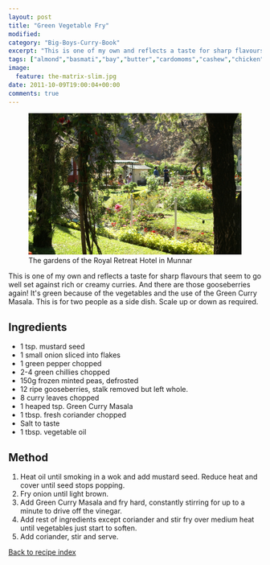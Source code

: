 ```yaml
---
layout: post
title: "Green Vegetable Fry"
modified:
category: "Big-Boys-Curry-Book"
excerpt: "This is one of my own and reflects a taste for sharp flavours that seem"
tags: ["almond","basmati","bay","butter","cardomoms","cashew","chicken","cinnamon","cloves","cumin","ghee","lamb","mace","nuts","pepper","rice","saffron","turmeric"]
image:
  feature: the-matrix-slim.jpg
date: 2011-10-09T19:00:04+00:00
comments: true
---
```


<figure>
	<a href="/images/bbcb/pict2433.jpg" alt="Munnar, Kerala, India" title="Munnar, Kerala, India &#169; Ashley Kitson 12/09/2011"><img src="/images/bbcb/pict2433.jpg"/></a>
	<figcaption>The gardens of the Royal Retreat Hotel in Munnar</figcaption>
</figure>

This is one of my own and reflects a taste for sharp flavours that seem to go well set against rich or creamy curries. And there are those gooseberries again! It's green because of the vegetables and the use of the Green Curry Masala. This is for two people as a side dish. Scale up or down as required.
        
## Ingredients
        
<ul><li>1 tsp. mustard seed</li><li>1 small onion sliced into flakes</li><li>1 green pepper chopped</li><li>2-4 green chillies chopped</li><li>150g frozen minted peas, defrosted</li><li>12 ripe gooseberries, stalk removed but left whole.</li><li>8 curry leaves chopped</li><li>1 heaped tsp. Green Curry Masala</li><li>1 tbsp. fresh coriander chopped</li><li>Salt to taste</li><li>1 tbsp. vegetable oil</li></ul>
        
## Method

<ol><li>Heat oil until smoking in a wok and add mustard seed. Reduce heat and cover until seed stops popping.</li><li>Fry onion until light brown.</li><li>Add Green Curry Masala and fry hard, constantly stirring for up to a minute to drive off the vinegar.</li><li>Add rest of ingredients except coriander and stir fry over medium heat    until vegetables just start to soften.</li><li>Add coriander, stir and serve.</li></ol>   

<a href="/bbcb">Back to recipe index</a>      